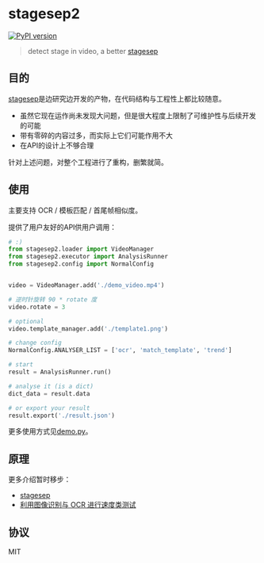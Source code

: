# stagesep2

[![PyPI version](https://badge.fury.io/py/stagesep2.svg)](https://badge.fury.io/py/stagesep2)

> detect stage in video, a better [stagesep](https://github.com/williamfzc/stagesep)

## 目的

[stagesep](https://github.com/williamfzc/stagesep)是边研究边开发的产物，在代码结构与工程性上都比较随意。

- 虽然它现在运作尚未发现大问题，但是很大程度上限制了可维护性与后续开发的可能
- 带有零碎的内容过多，而实际上它们可能作用不大
- 在API的设计上不够合理

针对上述问题，对整个工程进行了重构，删繁就简。

## 使用

主要支持 OCR / 模板匹配 / 首尾帧相似度。

提供了用户友好的API供用户调用：

```python
# :)
from stagesep2.loader import VideoManager
from stagesep2.executor import AnalysisRunner
from stagesep2.config import NormalConfig


video = VideoManager.add('./demo_video.mp4')

# 逆时针旋转 90 * rotate 度
video.rotate = 3

# optional
video.template_manager.add('./template1.png')

# change config
NormalConfig.ANALYSER_LIST = ['ocr', 'match_template', 'trend']

# start
result = AnalysisRunner.run()

# analyse it (is a dict)
dict_data = result.data

# or export your result
result.export('./result.json')
```

更多使用方式见[demo.py](demo.py)。

## 原理

更多介绍暂时移步：

- [stagesep](https://github.com/williamfzc/stagesep)
- [利用图像识别与 OCR 进行速度类测试](https://testerhome.com/topics/16063)

## 协议

MIT
